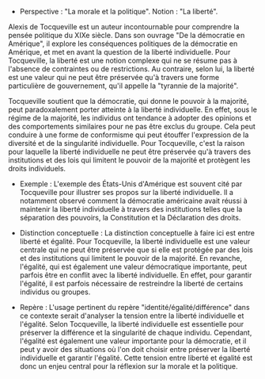 - Perspective : "La morale et la politique".
Notion : "La liberté".

Alexis de Tocqueville est un auteur incontournable pour comprendre la pensée politique du XIXe siècle. Dans son ouvrage "De la démocratie en Amérique", il explore les conséquences politiques de la démocratie en Amérique, et met en avant la question de la liberté individuelle. Pour Tocqueville, la liberté est une notion complexe qui ne se résume pas à l'absence de contraintes ou de restrictions. Au contraire, selon lui, la liberté est une valeur qui ne peut être préservée qu'à travers une forme particulière de gouvernement, qu'il appelle la "tyrannie de la majorité".

Tocqueville soutient que la démocratie, qui donne le pouvoir à la majorité, peut paradoxalement porter atteinte à la liberté individuelle. En effet, sous le régime de la majorité, les individus ont tendance à adopter des opinions et des comportements similaires pour ne pas être exclus du groupe. Cela peut conduire à une forme de conformisme qui peut étouffer l'expression de la diversité et de la singularité individuelle. Pour Tocqueville, c'est la raison pour laquelle la liberté individuelle ne peut être préservée qu'à travers des institutions et des lois qui limitent le pouvoir de la majorité et protègent les droits individuels.

- Exemple : L'exemple des États-Unis d'Amérique est souvent cité par Tocqueville pour illustrer ses propos sur la liberté individuelle. Il a notamment observé comment la démocratie américaine avait réussi à maintenir la liberté individuelle à travers des institutions telles que la séparation des pouvoirs, la Constitution et la Déclaration des droits.

- Distinction conceptuelle : La distinction conceptuelle à faire ici est entre liberté et égalité. Pour Tocqueville, la liberté individuelle est une valeur centrale qui ne peut être préservée que si elle est protégée par des lois et des institutions qui limitent le pouvoir de la majorité. En revanche, l'égalité, qui est également une valeur démocratique importante, peut parfois être en conflit avec la liberté individuelle. En effet, pour garantir l'égalité, il est parfois nécessaire de restreindre la liberté de certains individus ou groupes.

- Repère : L'usage pertinent du repère "identité/égalité/différence" dans ce contexte serait d'analyser la tension entre la liberté individuelle et l'égalité. Selon Tocqueville, la liberté individuelle est essentielle pour préserver la différence et la singularité de chaque individu. Cependant, l'égalité est également une valeur importante pour la démocratie, et il peut y avoir des situations où l'on doit choisir entre préserver la liberté individuelle et garantir l'égalité. Cette tension entre liberté et égalité est donc un enjeu central pour la réflexion sur la morale et la politique.
